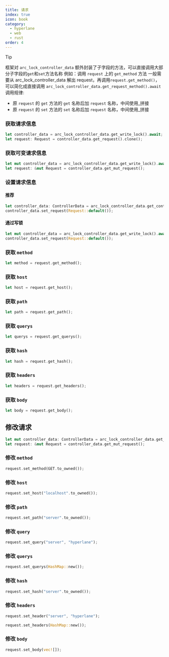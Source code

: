 ```yaml
---
title: 请求
index: true
icon: book
category:
  - hyperlane
  - web
  - rust
order: 4
---
```


> [!tip]
> 框架对 `arc_lock_controller_data` 额外封装了子字段的方法，可以直接调用大部分子字段的`get`和`set`方法名称
> 例如：调用 `request` 上的 `get_method` 方法
> 一般需要从 arc_lock_controller_data 解出 request，再调用`request.get_method()`，可以简化成直接调用 `arc_lock_controller_data.get_request_method().await`
> 调用规律:
>
> - 原 `request` 的 `get` 方法的 `get` 名称后加 `request` 名称，中间使用\_拼接
> - 原 `request` 的 `set` 方法的 `set` 名称后加 `request` 名称，中间使用\_拼接

### 获取请求信息

```rust
let controller_data = arc_lock_controller_data.get_write_lock().await;
let request: Request = controller_data.get_request().clone();
```

### 获取可变请求信息

```rust
let mut controller_data = arc_lock_controller_data.get_write_lock().await;
let request: &mut Request = controller_data.get_mut_request();
```

### 设置请求信息

#### 推荐

```rust
let controller_data: ControllerData = arc_lock_controller_data.get_controller_data().await;
controller_data.set_request(Request::default());
```

#### 通过写锁

```rust
let mut controller_data = arc_lock_controller_data.get_write_lock().await;
controller_data.set_request(Request::default());
```

### 获取 `method`

```rust
let method = request.get_method();
```

### 获取 `host`

```rust
let host = request.get_host();
```

### 获取 `path`

```rust
let path = request.get_path();
```

### 获取 `querys`

```rust
let querys = request.get_querys();
```

### 获取 `hash`

```rust
let hash = request.get_hash();
```

### 获取 `headers`

```rust
let headers = request.get_headers();
```

### 获取 `body`

```rust
let body = request.get_body();
```

## 修改请求

```rust
let mut controller_data: ControllerData = arc_lock_controller_data.get_controller_data().await;
let request: &mut Request = controller_data.get_mut_request();
```

### 修改 `method`

```rust
request.set_method(GET.to_owned());
```

### 修改 `host`

```rust
request.set_host("localhost".to_owned());
```

### 修改 `path`

```rust
request.set_path("server".to_owned());
```

### 修改 `query`

```rust
request.set_query("server", "hyperlane");
```

### 修改 `querys`

```rust
request.set_querys(HashMap::new());
```

### 修改 `hash`

```rust
request.set_hash("server".to_owned());
```

### 修改 `headers`

```rust
request.set_header("server", "hyperlane");
```

```rust
request.set_headers(HashMap::new());
```

### 修改 `body`

```rust
request.set_body(vec![]);
```

<Bottom />
